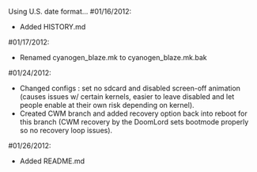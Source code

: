 Using U.S. date format...
#01/16/2012:
* Added HISTORY.md

#01/17/2012:
* Renamed cyanogen_blaze.mk to cyanogen_blaze.mk.bak

#01/24/2012:
* Changed configs : set no sdcard and disabled screen-off animation (causes issues w/ certain kernels, easier to leave disabled and let people enable at their own risk depending on kernel).
* Created CWM branch and added recovery option back into reboot for this branch (CWM recovery by the DoomLord sets bootmode properly so no recovery loop issues).

#01/26/2012:
* Added README.md
